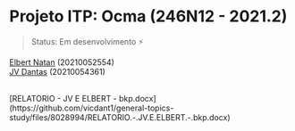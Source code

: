 # Projeto ITP: Ocma (246N12 - 2021.2)

> Status: Em desenvolvimento ⚡

<a href="https://github.com/ElbertNatan">Elbert Natan</a> (20210052554)<br/>
<a href="https://github.com/vicdant1">JV Dantas</a> (20210054361)<br/>

<br/>
[RELATORIO - JV E ELBERT - bkp.docx](https://github.com/vicdant1/general-topics-study/files/8028994/RELATORIO.-.JV.E.ELBERT.-.bkp.docx)
